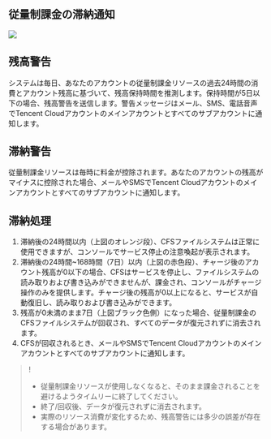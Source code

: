 ## 従量制課金の滞納通知
![](https://main.qcloudimg.com/raw/ab9f290f7b2ee924d9ea269e1354b407.png)

## 残高警告
システムは毎日、あなたのアカウントの従量制課金リソースの過去24時間の消費とアカウント残高に基づいて、残高保持時間を推測します。保持時間が5日以下の場合、残高警告を送信します。警告メッセージはメール、SMS、電話音声でTencent Cloudアカウントのメインアカウントとすべてのサブアカウントに通知します。


## 滞納警告
従量制課金リソースは毎時に料金が控除されます。あなたのアカウントの残高がマイナスに控除された場合、メールやSMSでTencent Cloudアカウントのメインアカウントとすべてのサブアカウントに通知します。


## 滞納処理
1. 滞納後の24時間以内（上図のオレンジ段）、CFSファイルシステムは正常に使用できますが、コンソールでサービス停止の注意喚起が表示されます。
2. 滞納後の24時間~168時間（7日）以内（上図の赤色段）、チャージ後のアカウント残高が0以下の場合、CFSはサービスを停止し、ファイルシステムの読み取りおよび書き込みができませんが、課金され、コンソールがチャージ操作のみを提供します。チャージ後の残高が0以上になると、サービスが自動復旧し、読み取りおよび書き込みができます。
3. 残高が0未満のまま7日（上図ブラック色側）になった場合、従量制課金のCFSファイルシステムが回収され、すべてのデータが復元されずに消去されます。
4. CFSが回収されるとき、メールやSMSでTencent Cloudアカウントのメインアカウントとすべてのサブアカウントに通知します。

>!
>- 従量制課金リソースが使用しなくなると、そのまま課金されることを避けるようタイムリーに終了してください。
>- 終了/回収後、データが復元されずに消去されます。
>- 実際のリソース消費が変化するため、残高警告には多少の誤差が存在する場合があります。


